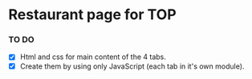 # Restaurant page for TOP

### TO DO
- [x] Html and css for main content of the 4 tabs.
- [x] Create them by using only JavaScript (each tab in it's own module).
